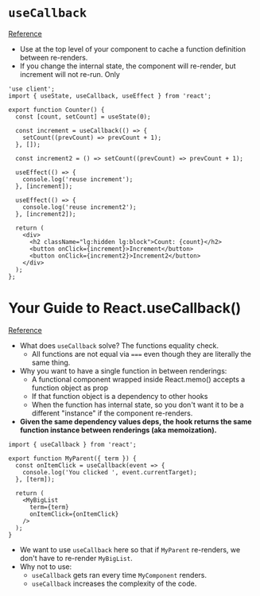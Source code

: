 # `useCallback`
[Reference](https://react.dev/reference/react/useCallback)

- Use at the top level of your component to cache a function definition between re-renders.
- If you change the internal state, the component will re-render, but increment will not re-run. Only


```
'use client';
import { useState, useCallback, useEffect } from 'react';

export function Counter() {
  const [count, setCount] = useState(0);

  const increment = useCallback(() => {
    setCount((prevCount) => prevCount + 1);
  }, []);

  const increment2 = () => setCount((prevCount) => prevCount + 1);

  useEffect(() => {
    console.log('reuse increment');
  }, [increment]);

  useEffect(() => {
    console.log('reuse increment2');
  }, [increment2]);

  return (
    <div>
      <h2 className="lg:hidden lg:block">Count: {count}</h2>
      <button onClick={increment}>Increment</button>
      <button onClick={increment2}>Increment2</button>
    </div>
  );
};
```

# Your Guide to React.useCallback()
[Reference](https://dmitripavlutin.com/react-usecallback/)

- What does `useCallback` solve? The functions equality check.
  - All functions are not equal via `===` even though they are literally the same thing.
- Why you want to have a single function in between renderings:
  - A functional component wrapped inside React.memo() accepts a function object as prop
  - If that function object is a dependency to other hooks
  - When the function has internal state, so you don't want it to be a different "instance" if the component re-renders.
- **Given the same dependency values deps, the hook returns the same function instance between renderings (aka memoization).**

```
import { useCallback } from 'react';

export function MyParent({ term }) {
  const onItemClick = useCallback(event => {
    console.log('You clicked ', event.currentTarget);
  }, [term]);

  return (
    <MyBigList
      term={term}
      onItemClick={onItemClick}
    />
  );
}
```

- We want to use `useCallback` here so that if `MyParent` re-renders, we don't have to re-render `MyBigList`.
- Why not to use:
  - `useCallback` gets ran every time `MyComponent` renders.
  - `useCallback` increases the complexity of the code.
